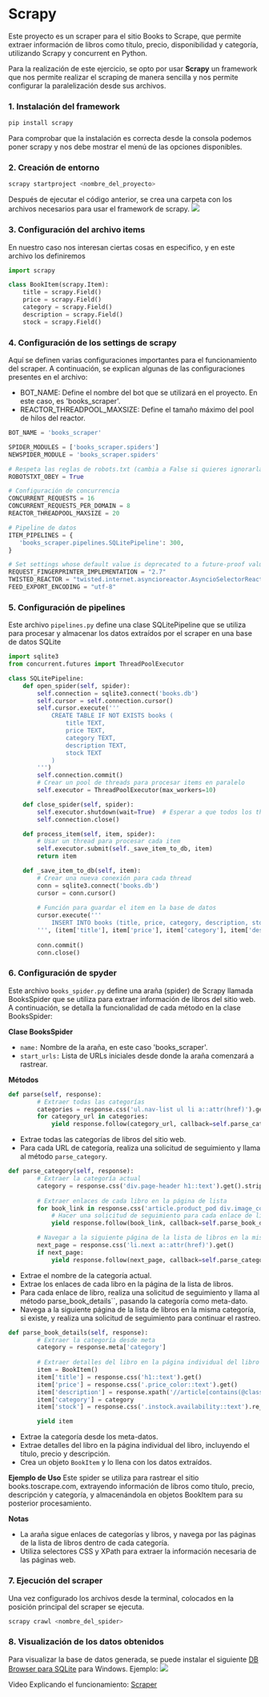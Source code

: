 # Scrapy
Este proyecto es un scraper para el sitio Books to Scrape, que permite extraer información de libros como título, precio, disponibilidad y categoría, utilizando Scrapy y concurrent en Python.  

Para la realización de este ejercicio, se opto por usar **Scrapy** un framework que nos permite realizar el scraping de manera sencilla y nos permite configurar la paralelización desde sus archivos.

### **1. Instalación del framework**
```bash
pip install scrapy
```
Para comprobar que la instalación es correcta desde la consola podemos poner scrapy y nos debe mostrar el menú de las opciones disponibles.

### **2. Creación de entorno**
```bash
scrapy startproject <nombre_del_proyecto>
```
Después de ejecutar el código anterior, se crea una carpeta con los archivos necesarios para usar el framework de scrapy. 
![](EstrucutraInicial.jpg)

### **3. Configuración del archivo items**
En nuestro caso nos interesan ciertas cosas en especifico, y en este archivo los definiremos
```python
import scrapy

class BookItem(scrapy.Item):
    title = scrapy.Field()
    price = scrapy.Field()
    category = scrapy.Field()
    description = scrapy.Field()
    stock = scrapy.Field()
```

### **4. Configuración de los settings de scrapy**  
Aquí se definen varias configuraciones importantes para el funcionamiento del scraper. A continuación, se explican algunas de las configuraciones presentes en el archivo:
- BOT_NAME: Define el nombre del bot que se utilizará en el proyecto. En este caso, es 'books_scraper'.
- REACTOR_THREADPOOL_MAXSIZE: Define el tamaño máximo del pool de hilos del reactor.

```python
BOT_NAME = 'books_scraper'

SPIDER_MODULES = ['books_scraper.spiders']
NEWSPIDER_MODULE = 'books_scraper.spiders'

# Respeta las reglas de robots.txt (cambia a False si quieres ignorarlas)
ROBOTSTXT_OBEY = True

# Configuración de concurrencia
CONCURRENT_REQUESTS = 16
CONCURRENT_REQUESTS_PER_DOMAIN = 8
REACTOR_THREADPOOL_MAXSIZE = 20

# Pipeline de datos
ITEM_PIPELINES = {
   'books_scraper.pipelines.SQLitePipeline': 300,
}

# Set settings whose default value is deprecated to a future-proof value
REQUEST_FINGERPRINTER_IMPLEMENTATION = "2.7"
TWISTED_REACTOR = "twisted.internet.asyncioreactor.AsyncioSelectorReactor"
FEED_EXPORT_ENCODING = "utf-8"
```

### **5. Configuración de pipelines** 
Este archivo `pipelines.py` define una clase SQLitePipeline que se utiliza para procesar y almacenar los datos extraídos por el scraper en una base de datos SQLite
```python
import sqlite3
from concurrent.futures import ThreadPoolExecutor

class SQLitePipeline:
    def open_spider(self, spider):
        self.connection = sqlite3.connect('books.db')
        self.cursor = self.connection.cursor()
        self.cursor.execute('''
            CREATE TABLE IF NOT EXISTS books (
                title TEXT,
                price TEXT,
                category TEXT,
                description TEXT, 
                stock TEXT
            )
        ''')
        self.connection.commit()
        # Crear un pool de threads para procesar items en paralelo
        self.executor = ThreadPoolExecutor(max_workers=10)

    def close_spider(self, spider):
        self.executor.shutdown(wait=True)  # Esperar a que todos los threads terminen
        self.connection.close()

    def process_item(self, item, spider):
        # Usar un thread para procesar cada item
        self.executor.submit(self._save_item_to_db, item)
        return item

    def _save_item_to_db(self, item):
        # Crear una nueva conexión para cada thread
        conn = sqlite3.connect('books.db')
        cursor = conn.cursor()
        
        # Función para guardar el item en la base de datos
        cursor.execute('''
            INSERT INTO books (title, price, category, description, stock) VALUES (?, ?, ?, ?, ?)
        ''', (item['title'], item['price'], item['category'], item['description'], item['stock']))
        
        conn.commit()
        conn.close()
```

### **6. Configuración de spyder** 
Este archivo `books_spider.py` define una araña (spider) de Scrapy llamada BooksSpider que se utiliza para extraer información de libros del sitio web. A continuación, se detalla la funcionalidad de cada método en la clase BooksSpider:

**Clase BooksSpider**
  - `name:` Nombre de la araña, en este caso 'books_scraper'.
  - `start_urls:` Lista de URLs iniciales desde donde la araña comenzará a rastrear.
  
**Métodos**
```python
def parse(self, response):
        # Extraer todas las categorías
        categories = response.css('ul.nav-list ul li a::attr(href)').getall()
        for category_url in categories:
            yield response.follow(category_url, callback=self.parse_category)
```
- Extrae todas las categorías de libros del sitio web.
- Para cada URL de categoría, realiza una solicitud de seguimiento y llama al método `parse_category`.

```python
def parse_category(self, response):
        # Extraer la categoría actual
        category = response.css('div.page-header h1::text').get().strip()
        
        # Extraer enlaces de cada libro en la página de lista
        for book_link in response.css('article.product_pod div.image_container a::attr(href)').getall():
            # Hacer una solicitud de seguimiento para cada enlace de libro
            yield response.follow(book_link, callback=self.parse_book_details, meta={'category': category})

        # Navegar a la siguiente página de la lista de libros en la misma categoría, si existe
        next_page = response.css('li.next a::attr(href)').get()
        if next_page:
            yield response.follow(next_page, callback=self.parse_category)
```
- Extrae el nombre de la categoría actual.
- Extrae los enlaces de cada libro en la página de la lista de libros.
- Para cada enlace de libro, realiza una solicitud de seguimiento y llama al método parse_book_details``, pasando la categoría como meta-dato.
- Navega a la siguiente página de la lista de libros en la misma categoría, si existe, y realiza una solicitud de seguimiento para continuar el rastreo.

```python
def parse_book_details(self, response):
        # Extraer la categoría desde meta
        category = response.meta['category']
        
        # Extraer detalles del libro en la página individual del libro
        item = BookItem()
        item['title'] = response.css('h1::text').get()
        item['price'] = response.css('.price_color::text').get()
        item['description'] = response.xpath('//article[contains(@class,"product_page")]/p/text()').get()
        item['category'] = category
        item['stock'] = response.css('.instock.availability::text').re_first(r'\((\d+) available\)')

        yield item

```
- Extrae la categoría desde los meta-datos.
- Extrae detalles del libro en la página individual del libro, incluyendo el título, precio y descripción.
- Crea un objeto `BookItem` y lo llena con los datos extraídos.

**Ejemplo de Uso**
Este spider se utiliza para rastrear el sitio books.toscrape.com, extrayendo información de libros como título, precio, descripción y categoría, y almacenándola en objetos BookItem para su posterior procesamiento.

**Notas**
- La araña sigue enlaces de categorías y libros, y navega por las páginas de la lista de libros dentro de cada categoría.
- Utiliza selectores CSS y XPath para extraer la información necesaria de las páginas web.

### **7. Ejecución del scraper**
Una vez configurado los archivos desde la terminal, colocados en la posición principal del scraper se ejecuta. 
```bash
scrapy crawl <nombre_del_spider>
```

### **8. Visualización de los datos obtenidos**
Para visualizar la base de datos generada, se puede instalar el siguiente [DB Browser para SQLite](https://download.sqlitebrowser.org/DB.Browser.for.SQLite-v3.13.1-win64.msi) para Windows.
Ejemplo: 
![](img/DBLlena.jpg)

Video Explicando el funcionamiento: [Scraper](youtube.com)
